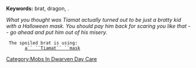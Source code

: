 **Keywords:** brat, dragon, .  

*What you thought was Tiamat actually turned out to be just a bratty kid
with a Halloween mask. You should pay him back for scaring you like that
-- go ahead and put him out of his misery.*

` The spoiled brat is using:`  
`   `<worn on head>`    `[`a`` ``Tiamat`` ``mask`](Tiamat_Mask.md "wikilink")

[Category:Mobs In Dwarven Day
Care](Category:Mobs_In_Dwarven_Day_Care "wikilink")
